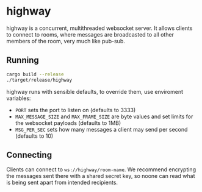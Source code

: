# highway

highway is a concurrent, multithreaded websocket server. It allows clients to connect to rooms, where messages are broadcasted to all other members of the room, very much like pub-sub.

## Running

```sh
cargo build --release
./target/release/highway
```

highway runs with sensible defaults, to override them, use enviroment variables:

- `PORT` sets the port to listen on (defaults to 3333)
- `MAX_MESSAGE_SIZE` and `MAX_FRAME_SIZE` are byte values and set limits for the websocket payloads (defaults to 1MB)
- `MSG_PER_SEC` sets how many messages a client may send per second (defaults to 10)

## Connecting

Clients can connect to `ws://highway/room-name`. We recommend encrypting the messages sent there with a shared secret key, so noone can read what is being sent apart from intended recipients.
